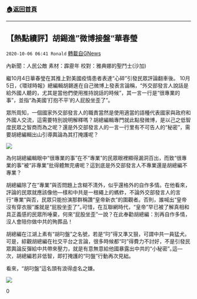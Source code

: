 ###  [:house:返回首頁](https://github.com/ourhimalayas/txt)
---

## 【熱點續評】胡錫進”微博接盤“華春瑩
`2020-10-06 06:41 Ronald` [轉載自GNews](https://gnews.org/zh-hant/406032/)

內新聞：人民公敵      素材：霹靂年      校對：雅典娜的聖鬥士(沙加)

繼10月4日華春瑩在其推上對美國疫情患者表達“心碎”引發民眾評論翻車後。 10月5日，《環球時報》總編輯胡錫進在自己微博上發表言論稱，“外交部發言人說話是給外國人聽的，尤其是當他們使用推持說話的時候”，其一言一行是“很專業的事”，並指“為美國’打抱不平’的人屁股坐歪了”｡

眾所周知，一個國家外交部發言人的職責當然是使用適當的語種代表國家與政府和外國人交流，這需要特別說明解釋嗎？胡總編輯專門就此點發微博，是以己之低智度民眾之智商而為之呢？還是外交部發言人的一言一行里有不可告人的“秘密”，需要胡總編輯出山引導輿論為其打掩護呢？

![]()![](https://s3.amazonaws.com/gnews-media-offload/wp-content/uploads/2020/10/06055317/EjkUxUKUYAAQkt3.jpg)

為何胡總編輯眼中“很專業的事”在不“專業”的民眾眼裡顯得漏洞百出，而致“很專業的事”被“非專業”批得體無完膚呢？這到底是外交部發言人不專業還是胡總編不專業？

胡總編除了在“專業”與否問題上含糊不清外，似乎還格外的自作多情。在他看來，評論的民眾就應該像他—樣和中共是一根繩上的螞蚱，不論外交部發言人的言行“專業”與否，民眾只能扮演那群稱讚“皇帝新衣”的圍觀者。否則，誰喊出“皇帝沒有穿衣服”誰就是“屁股坐歪了”｡可惜，在互聯網時代，“皇帝”早已被了解真相和具正義感的民眾所唾棄，何來“屁股坐歪”一說？在此奉勸胡總編：別再自作多情，沒人會陪你做中共的殉葬品！

胡總編在江湖上素有“胡叼盤”之名號，若是“叼”得又準又狠，可謂中共一員猛犬。可是，綜觀胡總編在社交平台之言論，很多時候都“叼”得費力不討好，不是引發民眾輿論反彈給中共帶來壓力，就是有意無意給他國暴露出中共的“小秘密”｡這—次，胡總編若非低智，即打掩護的“叼盤”行動再次見絀。

看來，“胡叼盤”這名頭有浪得虛名之嫌。

![]()![](https://s3.amazonaws.com/gnews-media-offload/wp-content/uploads/2020/10/06055304/1591017500539.png)

0
